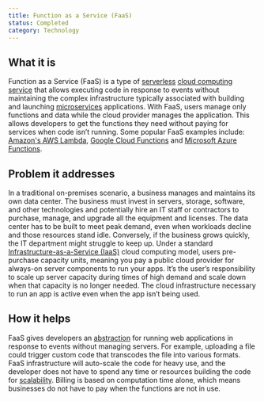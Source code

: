 ```yaml
---
title: Function as a Service (FaaS)
status: Completed
category: Technology
---
```


## What it is
Function as a Service (FaaS) is a type of [serverless](https://glossary.cncf.io/serverless/) [cloud computing](https://glossary.cncf.io/cloud_computing/) [service](https://glossary.cncf.io/service/) that allows executing code in response to events without maintaining the complex infrastructure typically associated with building and launching [microservices](https://glossary.cncf.io/microservices/) applications. With FaaS, users manage only functions and data while the cloud provider manages the application. This allows developers to get the functions they need without paying for services when code isn’t running. Some popular FaaS examples include: [Amazon's AWS Lambda](https://aws.amazon.com/lambda/), [Google Cloud Functions](https://cloud.google.com/functions/) and [Microsoft Azure Functions](https://azure.microsoft.com/en-us/services/functions/).   

## Problem it addresses
In a traditional on-premises scenario, a business manages and maintains its own data center. The business must invest in servers, storage, software, and other technologies and potentially hire an IT staff or contractors to purchase, manage, and upgrade all the equipment and licenses. The data center has to be built to meet peak demand, even when workloads decline and those resources stand idle. Conversely, if the business grows quickly, the IT department might struggle to keep up. Under a standard [Infrastructure-as-a-Service (IaaS)](https://glossary.cncf.io/infrastructure_as_a_service/) cloud computing model, users pre-purchase capacity units, meaning you pay a public cloud provider for always-on server components to run your apps. It’s the user’s responsibility to scale up server capacity during times of high demand and scale down when that capacity is no longer needed. The cloud infrastructure necessary to run an app is active even when the app isn’t being used.

## How it helps
FaaS gives developers an [abstraction](https://glossary.cncf.io/abstraction/) for running web applications in response to events without managing servers. For example, uploading a file could trigger custom code that transcodes the file into various formats. FaaS infrastructure will auto-scale the code for heavy use, and the developer does not have to spend any time or resources building the code for [scalability](https://glossary.cncf.io//scalability/). Billing is based on computation time alone, which means businesses do not have to pay when the functions are not in use.

